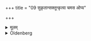 +++
title = "09 सुकृतान्सक्तून्कृत्वा चमस ओप्य"

+++

<details><summary>मूलम्</summary>

सुकृतान्सक्तून्कृत्वा चमस ओप्य शूर्पेणापिधाय निदधाति ९
</details>

<details><summary>Oldenberg</summary>

9. After he has carefully ground them to flour, and has thrown (that) into a wooden cup (camasa), and covered it with a winnowing-basket, he puts it up (in the house).
</details>
